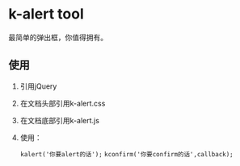 # k-alert tool

最简单的弹出框，你值得拥有。

## 使用

1. 引用jQuery
2. 在文档头部引用k-alert.css
3. 在文档底部引用k-alert.js
4. 使用：

	`kalert('你要alert的话');`
	`kconfirm('你要confirm的话',callback);`